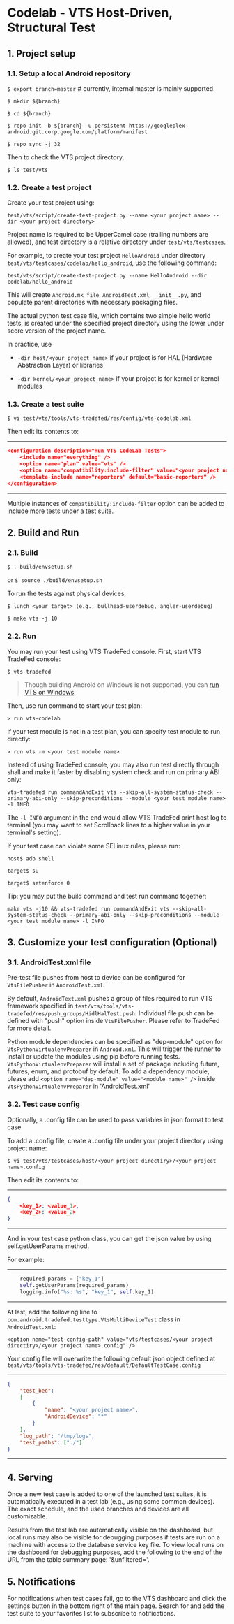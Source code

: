 # Codelab - VTS Host-Driven, Structural Test

## 1. Project setup

### 1.1. Setup a local Android repository

`$ export branch=master`  # currently, internal master is mainly supported.

`$ mkdir ${branch}`

`$ cd ${branch}`

`$ repo init -b ${branch} -u persistent-https://googleplex-android.git.corp.google.com/platform/manifest`

`$ repo sync -j 32`

Then to check the VTS project directory,

`$ ls test/vts`

### 1.2. Create a test project

Create your test project using:

`test/vts/script/create-test-project.py --name <your project name> --dir <your project directory>`

Project name is required to be UpperCamel case (trailing numbers are allowed), and test directory
is a relative directory under `test/vts/testcases`.

For example, to create your test project `HelloAndroid` under directory
`test/vts/testcases/codelab/hello_android`, use the following command:

`test/vts/script/create-test-project.py --name HelloAndroid --dir codelab/hello_android`

This will create `Android.mk file`, `AndroidTest.xml`, `__init__.py`, and populate parent directories
with necessary packaging files.

The actual python test case file, which contains two simple hello world tests, is created under the
specified project directory using the lower under score version of the project name.

In practice, use

- `-dir host/<your_project_name>` if your project is for HAL (Hardware Abstraction Layer) or libraries

- `-dir kernel/<your_project_name>` if your project is for kernel or kernel modules

### 1.3. Create a test suite

`$ vi test/vts/tools/vts-tradefed/res/config/vts-codelab.xml`

Then edit its contents to:

---
```json
<configuration description="Run VTS CodeLab Tests">
    <include name="everything" />
    <option name="plan" value="vts" />
    <option name="compatibility:include-filter" value="<your project name>" />
    <template-include name="reporters" default="basic-reporters" />
</configuration>
```
---

Multiple instances of `compatibility:include-filter` option can be added
to include more tests under a test suite.


## 2. Build and Run

### 2.1. Build

`$ . build/envsetup.sh`

or `$ source ./build/envsetup.sh`

To run the tests against physical devices,

`$ lunch <your target> (e.g., bullhead-userdebug, angler-userdebug)`

`$ make vts -j 10`

### 2.2. Run

You may run your test using VTS TradeFed console. First, start VTS TradeFed console:

`$ vts-tradefed`

> Though building Android on Windows is not supported, you can [run VTS on Windows](../user_manual.md#run_vts).

Then, use run command to start your test plan:

`> run vts-codelab`

If your test module is not in a test plan, you can specify test module to run directly:

`> run vts -m <your test module name>`

Instead of using TradeFed console, you may also run test directly through shall and make it faster by
disabling system check and run on primary ABI only:

`vts-tradefed run commandAndExit vts --skip-all-system-status-check --primary-abi-only
--skip-preconditions --module <your test module name> -l INFO`

The `-l INFO` argument in the end would allow VTS TradeFed print host log to terminal (you may want
to set Scrollback lines to a higher value in your terminal's setting).

If your test case can violate some SELinux rules, please run:

`host$ adb shell`

`target$ su`

`target$ setenforce 0`

Tip: you may put the build command and test run command together:

`make vts -j10 && vts-tradefed run commandAndExit vts --skip-all-system-status-check --primary-abi-only
--skip-preconditions --module <your test module name> -l INFO`


## 3. Customize your test configuration (Optional)

### 3.1. AndroidTest.xml file

Pre-test file pushes from host to device can be configured for `VtsFilePusher` in `AndroidTest.xml`.

By default, `AndroidText.xml` pushes a group of files required to run VTS framework specified in
`test/vts/tools/vts-tradefed/res/push_groups/HidlHalTest.push`. Individual file push can be defined with
"push" option inside `VtsFilePusher`. Please refer to TradeFed for more detail.

Python module dependencies can be specified as "dep-module" option for
`VtsPythonVirtualenvPreparer` in `Android.xml`. This will trigger the runner to install or update
the modules using pip before running tests. `VtsPythonVirtualenvPreparer` will install a set of
package including future, futures, enum, and protobuf by default. To add a dependency module,
please add `<option name="dep-module" value="<module name>" />` inside `VtsPythonVirtualenvPreparer`
 in 'AndroidTest.xml'

### 3.2. Test case config

Optionally, a .config file can be used to pass variables in json format to test case.

To add a .config file, create a .config file under your project directory using project name:

`$ vi test/vts/testcases/host/<your project directiry>/<your project name>.config`

Then edit its contents to:

---
```json
{
    <key_1>: <value_1>,
    <key_2>: <value_2>
}
```
---

And in your test case python class, you can get the json value by using self.getUserParams method.

For example:

---
```py
    required_params = ["key_1"]
    self.getUserParams(required_params)
    logging.info("%s: %s", "key_1", self.key_1)
```
---

At last, add the following line to `com.android.tradefed.testtype.VtsMultiDeviceTest` class
in `AndroidTest.xml`:

`<option name="test-config-path" value="vts/testcases/<your project directiry>/<your project name>.config" />`

Your config file will overwrite the following default json object defined at
`test/vts/tools/vts-tradefed/res/default/DefaultTestCase.config`

---
```json
{
    "test_bed":
    [
        {
            "name": "<your project name>",
            "AndroidDevice": "*"
        }
    ],
    "log_path": "/tmp/logs",
    "test_paths": ["./"]
}
```
---

## 4. Serving

Once a new test case is added to one of the launched test suites,
it is automatically executed in a test lab (e.g., using some common devices).
The exact schedule, and the used branches and devices are all customizable.

Results from the test lab are automatically visible on the dashboard, but local
runs may also be visible for debugging purposes if tests are run on a machine
with access to the database service key file. To view local runs on the dashboard
for debugging purposes, add the following to the end of the URL from the table
summary page: '&unfiltered='.

## 5. Notifications

For notifications when test cases fail, go to the VTS dashboard and click the
settings button in the bottom right of the main page. Search for and add the
test suite to your favorites list to subscribe to notifications.
